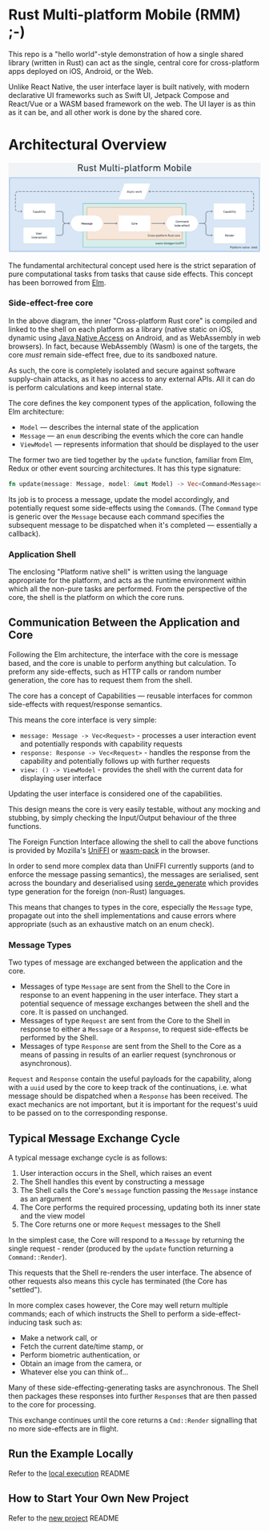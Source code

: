 # Rust Multi-platform Mobile (RMM) ;-)

This repo is a "hello world"-style demonstration of how a single shared library (written in Rust) can act as the single, central core for cross-platform apps deployed on iOS, Android, or the Web.

Unlike React Native, the user interface layer is built natively, with modern declarative UI frameworks such as Swift UI, Jetpack Compose and React/Vue or a WASM based framework on the web. The UI layer is as thin as it can be, and all other work is done by the shared core.

# Architectural Overview

![Architecture](./architecture.png)

The fundamental architectural concept used here is the strict separation of pure computational tasks from tasks that cause side effects.
This concept has been borrowed from [Elm](https://guide.elm-lang.org/architecture/).

### Side-effect-free core

In the above diagram, the inner "Cross-platform Rust core" is compiled and linked to the shell on each platform
as a library (native static on iOS, dynamic using [Java Native Access](https://github.com/java-native-access/jna) on Android, and as WebAssembly in web browsers). In fact, because WebAssembly (Wasm) is one of the targets, the core _must_ remain side-effect free, due to its sandboxed nature.

As such, the core is completely isolated and secure against software supply-chain attacks, as it has
no access to any external APIs. All it can do is perform calculations and keep internal state.

The core defines the key component types of the application, following the Elm architecture:

- `Model` — describes the internal state of the application
- `Message` — an `enum` describing the events which the core can handle
- `ViewModel` — represents information that should be displayed to the user

The former two are tied together by the `update` function, familiar from Elm, Redux or other event sourcing architectures. It has this type signature:

```rust
fn update(message: Message, model: &mut Model) -> Vec<Command<Message>>
```

Its job is to process a message, update the model accordingly, and potentially request some side-effects using the `Command`s. (The `Command` type is generic over the `Message` because each command specifies the subsequent message to be dispatched when it's completed — essentially a callback).

### Application Shell

The enclosing "Platform native shell" is written using the language appropriate for the platform, and acts as the runtime environment within which all the non-pure tasks are performed. From the perspective of the core, the shell is the platform on which the core runs.

## Communication Between the Application and Core

Following the Elm architecture, the interface with the core is message based, and the core is unable to perform anything but calculation. To preform any side-effects, such as HTTP calls or random number generation, the core has to request them from the shell.

The core has a concept of Capabilities — reusable interfaces for common side-effects with request/response
semantics.

This means the core interface is very simple:

- `message: Message -> Vec<Request>` - processes a user interaction event and potentially responds with capability requests
- `response: Response -> Vec<Request>` - handles the response from the capability and potentially follows up with further requests
- `view: () -> ViewModel` - provides the shell with the current data for displaying user interface

Updating the user interface is considered one of the capabilities.

This design means the core is very easily testable, without any mocking and stubbing, by simply checking the Input/Output behaviour of the three
functions.

The Foreign Function Interface allowing the shell to call the above functions is provided by Mozilla's [UniFFI](https://mozilla.github.io/uniffi-rs/) or [wasm-pack](https://rustwasm.github.io/wasm-pack/) in the browser.

In order to send more complex data than UniFFI currently supports (and to enforce the message passing semantics), the messages are serialised, sent across the boundary and deserialised using [serde_generate](https://docs.rs/serde-generate/latest/serde_generate/) which provides type generation for the foreign (non-Rust) languages.

This means that changes to types in the core, especially the `Message` type, propagate out into the shell implementations and cause errors where appropriate (such as an exhaustive match on an enum check).

### Message Types

Two types of message are exchanged between the application and the core.

- Messages of type `Message` are sent from the Shell to the Core in response to an event happening in the user interface. They start a potential sequence of message exchanges between the shell and the core. It is passed on unchanged.
- Messages of type `Request` are sent from the Core to the Shell in response to either a `Message` or a `Response`, to request side-effects be performed by the Shell.
- Messages of type `Response` are sent from the Shell to the Core as a means of passing in results of an earlier request (synchronous or asynchronous).

`Request` and `Response` contain the useful payloads for the capability, along with a `uuid` used by the
core to keep track of the continuations, i.e. what message should be dispatched when a `Response` has
been received. The exact mechanics are not important, but it is important for the request's uuid to be passed on to the corresponding response.

## Typical Message Exchange Cycle

A typical message exchange cycle is as follows:

1. User interaction occurs in the Shell, which raises an event
1. The Shell handles this event by constructing a message
1. The Shell calls the Core's `message` function passing the `Message` instance as an argument
1. The Core performs the required processing, updating both its inner state and the view model
1. The Core returns one or more `Request` messages to the Shell

In the simplest case, the Core will respond to a `Message` by returning the single request - render (produced by the `update` function returning a `Command::Render`).

This requests that the Shell re-renders the user interface. The absence of other requests also means this cycle has terminated (the Core has "settled").

In more complex cases however, the Core may well return multiple commands; each of which instructs the Shell to perform a side-effect-inducing task such as:

- Make a network call, or
- Fetch the current date/time stamp, or
- Perform biometric authentication, or
- Obtain an image from the camera, or
- Whatever else you can think of...

Many of these side-effecting-generating tasks are asynchronous.
The Shell then packages these responses into further `Response`s that are then passed to the core for processing.

This exchange continues until the core returns a `Cmd::Render` signalling that no more side-effects are in flight.

## Run the Example Locally

Refer to the [local execution](./docs/local-execution.md) README

## How to Start Your Own New Project

Refer to the [new project](./docs/new-project.md) README
